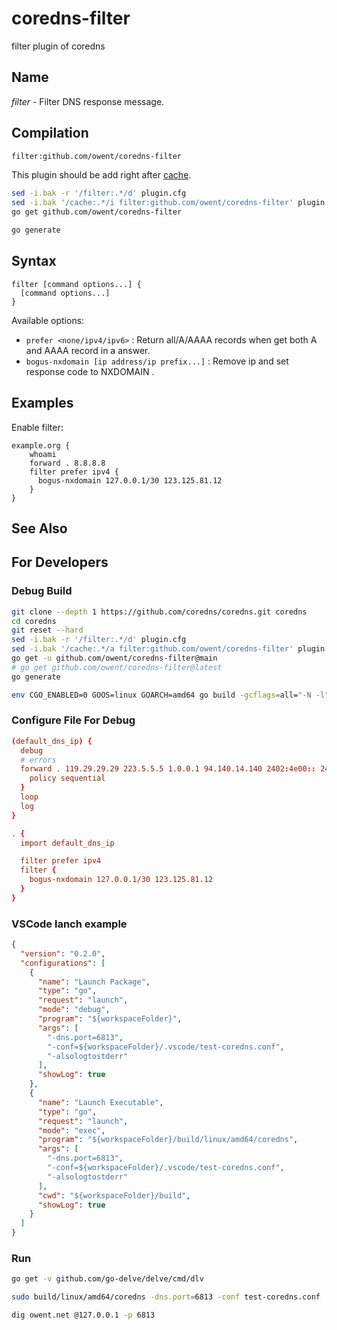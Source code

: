 # coredns-filter

filter plugin of coredns

## Name

*filter* - Filter DNS response message.

## Compilation

```txt
filter:github.com/owent/coredns-filter
```

This plugin should be add right after [cache][1].

```bash
sed -i.bak -r '/filter:.*/d' plugin.cfg
sed -i.bak '/cache:.*/i filter:github.com/owent/coredns-filter' plugin.cfg
go get github.com/owent/coredns-filter

go generate
```

## Syntax

```corefile
filter [command options...] {
  [command options...]
}
```

Available options:

+ `prefer <none/ipv4/ipv6>` : Return all/A/AAAA records when get both A and AAAA record in a answer.
+ `bogus-nxdomain [ip address/ip prefix...]` : Remove ip and set response code to NXDOMAIN .

## Examples

Enable filter:

```corefile
example.org {
    whoami
    forward . 8.8.8.8
    filter prefer ipv4 {
      bogus-nxdomain 127.0.0.1/30 123.125.81.12
    }
}
```

## See Also

## For Developers

### Debug Build

```bash
git clone --depth 1 https://github.com/coredns/coredns.git coredns
cd coredns
git reset --hard
sed -i.bak -r '/filter:.*/d' plugin.cfg
sed -i.bak '/cache:.*/a filter:github.com/owent/coredns-filter' plugin.cfg
go get -u github.com/owent/coredns-filter@main
# go get github.com/owent/coredns-filter@latest
go generate

env CGO_ENABLED=0 GOOS=linux GOARCH=amd64 go build -gcflags=all="-N -l" -o build/linux/amd64/coredns
```

### Configure File For Debug

```conf
(default_dns_ip) {
  debug
  # errors
  forward . 119.29.29.29 223.5.5.5 1.0.0.1 94.140.14.140 2402:4e00:: 2400:3200::1 2400:3200:baba::1 2606:4700:4700::1001 2a10:50c0::1:ff {
    policy sequential
  }
  loop
  log
}

. {
  import default_dns_ip

  filter prefer ipv4
  filter {
    bogus-nxdomain 127.0.0.1/30 123.125.81.12
  }
}
```

### VSCode lanch example

```json
{
  "version": "0.2.0",
  "configurations": [
    {
      "name": "Launch Package",
      "type": "go",
      "request": "launch",
      "mode": "debug",
      "program": "${workspaceFolder}",
      "args": [
        "-dns.port=6813",
        "-conf=${workspaceFolder}/.vscode/test-coredns.conf",
        "-alsologtostderr"
      ],
      "showLog": true
    },
    {
      "name": "Launch Executable",
      "type": "go",
      "request": "launch",
      "mode": "exec",
      "program": "${workspaceFolder}/build/linux/amd64/coredns",
      "args": [
        "-dns.port=6813",
        "-conf=${workspaceFolder}/.vscode/test-coredns.conf",
        "-alsologtostderr"
      ],
      "cwd": "${workspaceFolder}/build",
      "showLog": true
    }
  ]
}
```

### Run

```bash
go get -v github.com/go-delve/delve/cmd/dlv

sudo build/linux/amd64/coredns -dns.port=6813 -conf test-coredns.conf

dig owent.net @127.0.0.1 -p 6813
```

[1]: https://coredns.io/plugins/cache/
